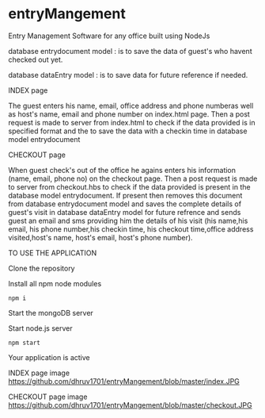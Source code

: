 # entryMangement
Entry Management Software for any office built using NodeJs

database entrydocument model : is to save the data of guest's who havent checked out yet.

database dataEntry model : is to save data for future reference if needed.

INDEX page

The guest enters his name, email, office address and phone numberas well as host's name, email and phone number on index.html page.
Then a post request is made to server from index.html to check if the data provided is in specified format and the to save the data with a checkin time in database model entrydocument

CHECKOUT page

When guest check's out of the office he agains enters his information (name, email, phone no) on the checkout page.
Then a post request is made to server from checkout.hbs to check if the data provided is present in the database model entrydocument.
If present then removes this document from database entrydocument model and saves the complete details of guest's visit in database dataEntry model for future refrence and sends guest an email and sms providing him the details of his visit (his name,his email, his phone number,his checkin time, his checkout time,office address visited,host's name, host's email, host's phone number).

TO USE THE APPLICATION

Clone the repository

Install all npm node modules

`npm i`

Start the mongoDB server

Start node.js server

`npm start`

Your application is active


INDEX page image
https://github.com/dhruv1701/entryMangement/blob/master/index.JPG

CHECKOUT page image
https://github.com/dhruv1701/entryMangement/blob/master/checkout.JPG
